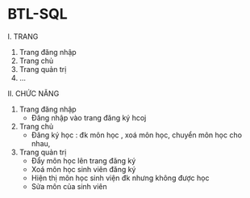 # BTL-SQL

I. TRANG
  1. Trang đăng nhập
  2. Trang chủ
  3. Trang quản trị
  4. ...

II. CHỨC NĂNG
  1. Trang đăng nhập
      - Đăng nhập vào trang đăng ký hcoj
  2. Trang chủ
      - Đăng ký học : đk môn học , xoá môn học, chuyển  môn học cho nhau,
  3. Trang quản trị
      - Đẩy môn học lên trang đăng ký 
      - Xoá môn học sinh viên đăng ký
      - Hiện thị môn học sinh viện đk nhưng không được học
      - Sửa môn của sinh viên

